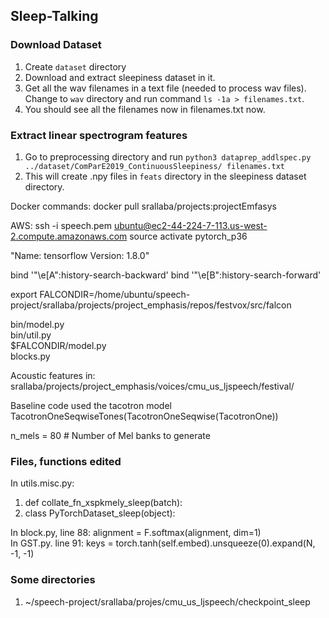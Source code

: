 ## Sleep-Talking

### Download Dataset
1. Create `dataset` directory
2. Download and extract sleepiness dataset in it.
3. Get all the wav filenames in a text file (needed to process wav files). Change to `wav` directory and run command `ls -1a > filenames.txt`.
4. You should see all the filenames now in filenames.txt now.

### Extract linear spectrogram features
1. Go to preprocessing directory and run `python3 dataprep_addlspec.py ../dataset/ComParE2019_ContinuousSleepiness/ filenames.txt`
2. This will create .npy files in `feats` directory in the sleepiness dataset directory.



Docker commands:
docker pull srallaba/projects:projectEmfasys


AWS:
ssh -i speech.pem ubuntu@ec2-44-224-7-113.us-west-2.compute.amazonaws.com
source activate pytorch_p36

"Name: tensorflow
Version: 1.8.0"

bind '"\e[A":history-search-backward'
bind '"\e[B":history-search-forward'

export FALCONDIR=/home/ubuntu/speech-project/srallaba/projects/project_emphasis/repos/festvox/src/falcon

bin/model.py  
bin/util.py  
$FALCONDIR/model.py  
blocks.py  


Acoustic features in:
srallaba/projects/project_emphasis/voices/cmu_us_ljspeech/festival/

Baseline code used the tacotron model TacotronOneSeqwiseTones(TacotronOneSeqwise(TacotronOne))

n_mels = 80  # Number of Mel banks to generate


### Files, functions edited
In utils.misc.py:
1. def collate_fn_xspkmely_sleep(batch):
2. class PyTorchDataset_sleep(object):

In block.py, line 88: alignment = F.softmax(alignment, dim=1)  
In GST.py. line 91: keys = torch.tanh(self.embed).unsqueeze(0).expand(N, -1, -1)



### Some directories
1. ~/speech-project/srallaba/projes/cmu_us_ljspeech/checkpoint_sleep
